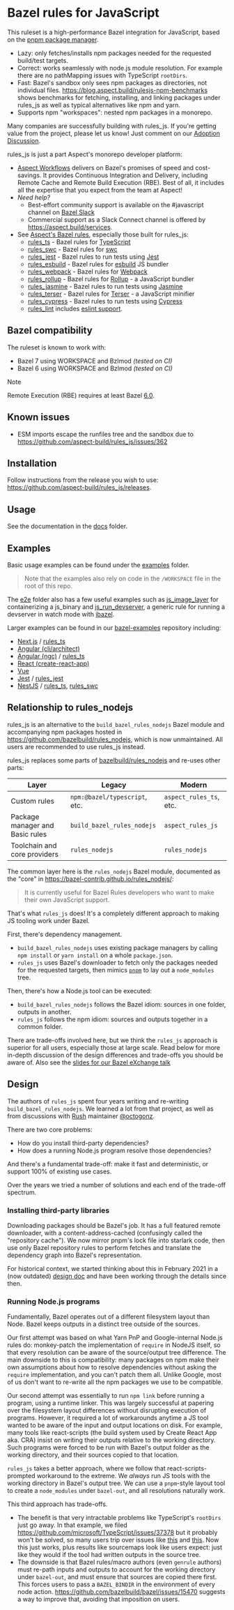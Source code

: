# Bazel rules for JavaScript

This ruleset is a high-performance Bazel integration for JavaScript, based on the [pnpm package manager](https://pnpm.io).

-   Lazy: only fetches/installs npm packages needed for the requested build/test targets.
-   Correct: works seamlessly with node.js module resolution. For example there are no pathMapping issues with TypeScript `rootDirs`.
-   Fast: Bazel's sandbox only sees npm packages as directories, not individual files.
    <https://blog.aspect.build/rulesjs-npm-benchmarks> shows benchmarks for fetching, installing, and linking packages under rules_js as well as typical alternatives like npm and yarn.
-   Supports npm "workspaces": nested npm packages in a monorepo.

Many companies are successfully building with rules_js. If you're getting value from the project, please let us know! Just comment on our [Adoption Discussion](https://github.com/aspect-build/rules_js/discussions/1000).

rules_js is just a part Aspect's monorepo developer platform:

-   [Aspect Workflows](https://docs.aspect.build/workflows) delivers on Bazel's promises of speed and cost-savings.
    It provides Continuous Integration and Delivery, including Remote Cache and Remote Build Execution (RBE).
    Best of all, it includes all the expertise that you expect from the team at Aspect!
-   _Need help?_
    -   Best-effort community support is available on the #javascript channel on [Bazel Slack](https://slack.bazel.build/)
    -   Commercial support as a Slack Connect channel is offered by https://aspect.build/services.
-   See [Aspect's Bazel rules](https://docs.aspect.build/rules), especially those built for rules_js:
    -   [rules_ts](https://github.com/aspect-build/rules_ts) - Bazel rules for [TypeScript](http://typescriptlang.org)
    -   [rules_swc](https://github.com/aspect-build/rules_swc) - Bazel rules for [swc](https://swc.rs)
    -   [rules_jest](https://github.com/aspect-build/rules_jest) - Bazel rules to run tests using [Jest](https://jestjs.io)
    -   [rules_esbuild](https://github.com/aspect-build/rules_esbuild) - Bazel rules for [esbuild](https://esbuild.github.io) JS bundler
    -   [rules_webpack](https://github.com/aspect-build/rules_webpack) - Bazel rules for [Webpack](https://webpack.js.org)
    -   [rules_rollup](https://github.com/aspect-build/rules_rollup) - Bazel rules for [Rollup](https://rollupjs.org) - a JavaScript bundler
    -   [rules_jasmine](https://github.com/aspect-build/rules_jasmine) - Bazel rules to run tests using [Jasmine](https://jasmine.github.io/)
    -   [rules_terser](https://github.com/aspect-build/rules_terser) - Bazel rules for [Terser](https://terser.org) - a JavaScript minifier
    -   [rules_cypress](https://github.com/aspect-build/rules_cypress) - Bazel rules to run tests using [Cypress](https://cypress.io)
    -   [rules_lint](https://github.com/aspect-build/rules_lint) includes [eslint support](https://github.com/aspect-build/rules_lint/blob/main/docs/eslint.md).

## Bazel compatibility

The ruleset is known to work with:

-   Bazel 7 using WORKSPACE and Bzlmod _(tested on CI)_
-   Bazel 6 using WORKSPACE and Bzlmod _(tested on CI)_

> [!NOTE]
> Remote Execution (RBE) requires at least Bazel [6.0](https://blog.bazel.build/2022/12/19/bazel-6.0.html).

## Known issues

-   ESM imports escape the runfiles tree and the sandbox due to https://github.com/aspect-build/rules_js/issues/362

## Installation

Follow instructions from the release you wish to use:
<https://github.com/aspect-build/rules_js/releases>.

## Usage

See the documentation in the [docs](docs/) folder.

## Examples

Basic usage examples can be found under the [examples](https://github.com/aspect-build/rules_js/tree/main/examples) folder.

> Note that the examples also rely on code in the `/WORKSPACE` file in the root of this repo.

The [e2e](https://github.com/aspect-build/rules_js/tree/main/e2e) folder also has a few useful examples such as [js_image_layer](https://github.com/aspect-build/rules_js/tree/main/e2e/js_image_oci) for containerizing a js_binary and [js_run_devserver](https://github.com/aspect-build/rules_js/tree/main/e2e/js_run_devserver), a generic rule for running a devserver in watch mode with [ibazel](https://github.com/bazelbuild/bazel-watcher).

Larger examples can be found in our [bazel-examples](https://github.com/aspect-build/bazel-examples) repository including:

-   [Next.js](https://github.com/aspect-build/bazel-examples/tree/main/next.js) / [rules_ts](https://github.com/aspect-build/rules_ts)
-   [Angular (cli/architect)](https://github.com/aspect-build/bazel-examples/tree/main/angular)
-   [Angular (ngc)](https://github.com/aspect-build/bazel-examples/tree/main/angular-ngc) / [rules_ts](https://github.com/aspect-build/rules_ts)
-   [React (create-react-app)](https://github.com/aspect-build/bazel-examples/tree/main/react-cra)
-   [Vue](https://github.com/aspect-build/bazel-examples/tree/main/vue)
-   [Jest](https://github.com/aspect-build/bazel-examples/tree/main/jest) / [rules_jest](https://github.com/aspect-build/rules_jest)
-   [NestJS](https://github.com/aspect-build/bazel-examples/tree/main/nestjs) / [rules_ts](https://github.com/aspect-build/rules_ts), [rules_swc](https://github.com/aspect-build/rules_swc)

## Relationship to rules_nodejs

rules_js is an alternative to the `build_bazel_rules_nodejs` Bazel module and
accompanying npm packages hosted in https://github.com/bazelbuild/rules_nodejs,
which is now unmaintained. All users are recommended to use rules_js instead.

rules_js replaces some parts of [bazelbuild/rules_nodejs](http://github.com/bazelbuild/rules_nodejs) and re-uses other parts:

| Layer                           | Legacy                        | Modern                  |
| ------------------------------- | ----------------------------- | ----------------------- |
| Custom rules                    | `npm:@bazel/typescript`, etc. | `aspect_rules_ts`, etc. |
| Package manager and Basic rules | `build_bazel_rules_nodejs`    | `aspect_rules_js`       |
| Toolchain and core providers    | `rules_nodejs`                | `rules_nodejs`          |

The common layer here is the `rules_nodejs` Bazel module, documented as the "core" in
https://bazel-contrib.github.io/rules_nodejs/:

> It is currently useful for Bazel Rules developers who want to make their own JavaScript support.

That's what `rules_js` does! It's a completely different approach to making JS tooling work under Bazel.

First, there's dependency management.

-   `build_bazel_rules_nodejs` uses existing package managers by calling `npm install` or `yarn install` on a whole `package.json`.
-   `rules_js` uses Bazel's downloader to fetch only the packages needed for the requested targets, then mimics [`pnpm`](https://pnpm.io/) to lay out a `node_modules` tree.

Then, there's how a Node.js tool can be executed:

-   `build_bazel_rules_nodejs` follows the Bazel idiom: sources in one folder, outputs in another.
-   `rules_js` follows the npm idiom: sources and outputs together in a common folder.

There are trade-offs involved here, but we think the `rules_js` approach is superior for all users,
especially those at large scale. Read below for more in-depth discussion of the design differences
and trade-offs you should be aware of.
Also see the [slides for our Bazel eXchange talk](https://hackmd.io/@aspect/rules_js)

## Design

The authors of `rules_js` spent four years writing and re-writing `build_bazel_rules_nodejs`.
We learned a lot from that project, as well as from discussions with [Rush](https://rushjs.io/) maintainer [@octogonz](https://github.com/octogonz).

There are two core problems:

-   How do you install third-party dependencies?
-   How does a running Node.js program resolve those dependencies?

And there's a fundamental trade-off: make it fast and deterministic, or support 100% of existing use cases.

Over the years we tried a number of solutions and each end of the trade-off spectrum.

### Installing third-party libraries

Downloading packages should be Bazel's job. It has a full featured remote downloader, with a content-address-cached (confusingly called the "repository cache"). We now mirror pnpm's lock file
into starlark code, then use only Bazel repository rules to perform fetches and translate the
dependency graph into Bazel's representation.

For historical context, we started thinking about this in February 2021 in a (now outdated) [design doc](https://hackmd.io/gu2Nj0TKS068LKAf8KanuA)
and have been working through the details since then.

### Running Node.js programs

Fundamentally, Bazel operates out of a different filesystem layout than Node.
Bazel keeps outputs in a distinct tree outside of the sources.

Our first attempt was based on what Yarn PnP and Google-internal Node.js rules do:
monkey-patch the implementation of `require` in NodeJS itself,
so that every resolution can be aware of the source/output tree difference.
The main downside to this is compatibility: many packages on npm make their own assumptions about
how to resolve dependencies without asking the `require` implementation, and you can't patch them all.
Unlike Google, most of us don't want to re-write all the npm packages we use to be compatible.

Our second attempt was essentially to run `npm link` before running a program, using a runtime linker.
This was largely successful at papering over the filesystem layout differences without disrupting
execution of programs. However, it required a lot of workarounds anytime a JS tool wanted to be
aware of the input and output locations on disk. For example, many tools like react-scripts (the
build system used by Create React App aka. CRA) insist on writing their outputs relative to the
working directory. Such programs were forced to be run with Bazel's output folder as the working
directory, and their sources copied to that location.

`rules_js` takes a better approach, where we follow that react-scripts-prompted workaround to the
extreme. We _always_ run JS tools with the working directory in Bazel's output tree.
We can use a `pnpm`-style layout tool to create a `node_modules` under `bazel-out`, and all resolutions
naturally work.

This third approach has trade-offs.

-   The benefit is that very intractable problems like TypeScript's `rootDirs` just go away.
    In that example, we filed https://github.com/microsoft/TypeScript/issues/37378 but it probably
    won't be solved, so many users trip over issues like
    [this](https://github.com/bazelbuild/rules_nodejs/issues/3423) and
    [this](https://github.com/bazelbuild/rules_nodejs/issues/3421). Now this just works, plus results like sourcemaps look like users expect: just like they would if the tool had written outputs in the source tree.
-   The downside is that Bazel rules/macro authors (even `genrule` authors) must re-path
    inputs and outputs to account for the working directory under `bazel-out`,
    and must ensure that sources are copied there first.
    This forces users to pass a `BAZEL_BINDIR` in the environment of every node action.
    https://github.com/bazelbuild/bazel/issues/15470 suggests a way to improve that, avoiding that imposition on users.
